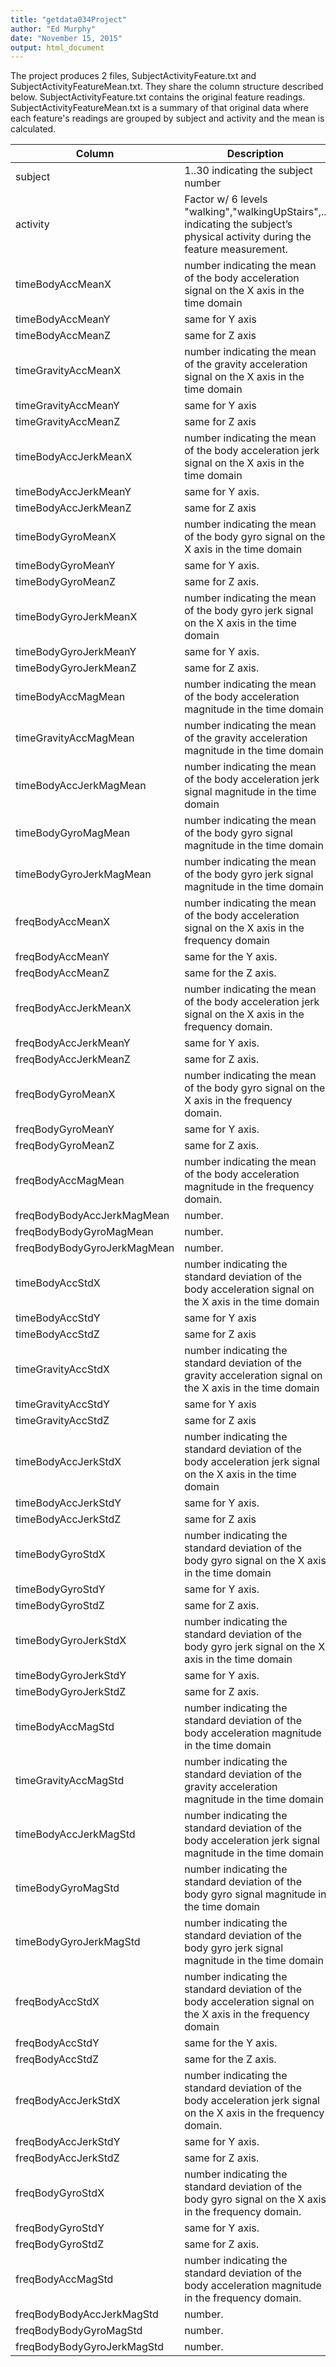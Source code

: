 ```yaml
---
title: "getdata034Project"
author: "Ed Murphy"
date: "November 15, 2015"
output: html_document
---
```


The project produces 2 files, SubjectActivityFeature.txt and SubjectActivityFeatureMean.txt.  They share the column structure described below.  SubjectActivityFeature.txt contains the original feature readings.  SubjectActivityFeatureMean.txt is a summary of that original data where each feature's readings are grouped by subject and activity and the mean is calculated.

Column                      | Description
--------------------------- | ------------
subject                     | 1..30 indicating the subject number
activity                    | Factor w/ 6 levels "walking","walkingUpStairs",.. indicating the subject’s physical activity during the feature measurement.
timeBodyAccMeanX            | number indicating the mean of the body acceleration signal on the X axis in the time domain
timeBodyAccMeanY            | same for Y axis
timeBodyAccMeanZ            | same for Z axis
timeGravityAccMeanX         | number indicating the mean of the gravity acceleration signal on the X axis in the time domain
timeGravityAccMeanY         | same for Y axis
timeGravityAccMeanZ         | same for Z axis
timeBodyAccJerkMeanX        | number indicating the mean of the body acceleration jerk signal on the X axis in the time domain
timeBodyAccJerkMeanY        | same for Y axis.
timeBodyAccJerkMeanZ        | same for Z axis
timeBodyGyroMeanX           | number indicating the mean of the body gyro signal on the X axis in the time domain
timeBodyGyroMeanY           | same for Y axis.
timeBodyGyroMeanZ           | same for Z axis.
timeBodyGyroJerkMeanX       | number indicating the mean of the body gyro jerk signal on the X axis in the time domain
timeBodyGyroJerkMeanY       | same for Y axis.
timeBodyGyroJerkMeanZ       | same for Z axis.
timeBodyAccMagMean          | number indicating the mean of the body acceleration magnitude in the time domain
timeGravityAccMagMean       | number indicating the mean of the gravity acceleration magnitude in the time domain
timeBodyAccJerkMagMean      | number indicating the mean of the body acceleration jerk signal magnitude in the time domain
timeBodyGyroMagMean         | number indicating the mean of the body gyro signal magnitude in the time domain
timeBodyGyroJerkMagMean     | number indicating the mean of the body gyro jerk signal magnitude in the time domain
freqBodyAccMeanX            | number indicating the mean of the body acceleration signal on the X axis in the frequency domain
freqBodyAccMeanY            | same for the Y axis.
freqBodyAccMeanZ            | same for the Z axis.
freqBodyAccJerkMeanX        | number indicating the mean of the body acceleration jerk signal on the X axis in the frequency domain.
freqBodyAccJerkMeanY        | same for Y axis.
freqBodyAccJerkMeanZ        | same for Z axis.
freqBodyGyroMeanX           | number indicating the mean of the body gyro signal on the X axis in the frequency domain.
freqBodyGyroMeanY           | same for Y axis.
freqBodyGyroMeanZ           | same for Z axis.
freqBodyAccMagMean          | number indicating the mean of the body acceleration magnitude in the frequency domain.
freqBodyBodyAccJerkMagMean  | number.
freqBodyBodyGyroMagMean     | number.
freqBodyBodyGyroJerkMagMean | number.
timeBodyAccStdX             | number indicating the standard deviation of the body acceleration signal on the X axis in the time domain
timeBodyAccStdY             | same for Y axis
timeBodyAccStdZ             | same for Z axis
timeGravityAccStdX          | number indicating the standard deviation of the gravity acceleration signal on the X axis in the time domain
timeGravityAccStdY          | same for Y axis
timeGravityAccStdZ          | same for Z axis
timeBodyAccJerkStdX         | number indicating the standard deviation of the body acceleration jerk signal on the X axis in the time domain
timeBodyAccJerkStdY         | same for Y axis.
timeBodyAccJerkStdZ         | same for Z axis
timeBodyGyroStdX            | number indicating the standard deviation of the body gyro signal on the X axis in the time domain
timeBodyGyroStdY            | same for Y axis.
timeBodyGyroStdZ            | same for Z axis.
timeBodyGyroJerkStdX        | number indicating the standard deviation of the body gyro jerk signal on the X axis in the time domain
timeBodyGyroJerkStdY        | same for Y axis.
timeBodyGyroJerkStdZ        | same for Z axis.
timeBodyAccMagStd           | number indicating the standard deviation of the body acceleration magnitude in the time domain
timeGravityAccMagStd        | number indicating the standard deviation of the gravity acceleration magnitude in the time domain
timeBodyAccJerkMagStd       | number indicating the standard deviation of the body acceleration jerk signal magnitude in the time domain
timeBodyGyroMagStd          | number indicating the standard deviation of the body gyro signal magnitude in the time domain
timeBodyGyroJerkMagStd      | number indicating the standard deviation of the body gyro jerk signal magnitude in the time domain
freqBodyAccStdX             | number indicating the standard deviation of the body acceleration signal on the X axis in the frequency domain
freqBodyAccStdY             | same for the Y axis.
freqBodyAccStdZ             | same for the Z axis.
freqBodyAccJerkStdX         | number indicating the standard deviation of the body acceleration jerk signal on the X axis in the frequency domain.
freqBodyAccJerkStdY         | same for Y axis.
freqBodyAccJerkStdZ         | same for Z axis.
freqBodyGyroStdX            | number indicating the standard deviation of the body gyro signal on the X axis in the frequency domain.
freqBodyGyroStdY            | same for Y axis.
freqBodyGyroStdZ            | same for Z axis.
freqBodyAccMagStd           | number indicating the standard deviation of the body acceleration magnitude in the frequency domain.
freqBodyBodyAccJerkMagStd   | number.
freqBodyBodyGyroMagStd      | number.
freqBodyBodyGyroJerkMagStd  | number.




